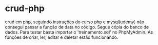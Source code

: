 # crud-php
crud em php, seguindo instruções do curso php e mysql(udemy)
não consegui passar a função de data no código. 
Segue cópia do banco de dados.
Para testar basta importar o 'treinamento.sql' no PhpMyAdmin.
As funções de criar, ler, editar e deletar estão funcionando. 
